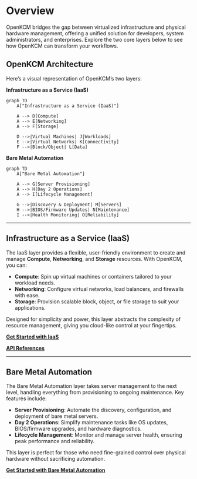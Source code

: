 # Overview

OpenKCM bridges the gap between virtualized infrastructure and physical hardware management, offering a unified 
solution for developers, system administrators, and enterprises. Explore the two core layers below to see how OpenKCM
can transform your workflows.

## OpenKCM Architecture

Here’s a visual representation of OpenKCM’s two layers:

**Infrastructure as a Service (IaaS)**

```mermaid
graph TD
    A["Infrastructure as a Service (IaaS)"]
    
    A --> D[Compute]
    A --> E[Networking]
    A --> F[Storage]
    
    D -->|Virtual Machines| J[Workloads]
    E -->|Virtual Networks| K[Connectivity]
    F -->|Block/Object| L[Data]
```

**Bare Metal Automation**

```mermaid
graph TD
    A["Bare Metal Automation"] 
        
    A --> G[Server Provisioning]
    A --> H[Day 2 Operations]
    A --> I[Lifecycle Management]
     
    G -->|Discovery & Deployment| M[Servers]
    H -->|BIOS/Firmware Updates| N[Maintenance]
    I -->|Health Monitoring| O[Reliability]
```

---

## Infrastructure as a Service (IaaS)

The IaaS layer provides a flexible, user-friendly environment to create and manage **Compute**, **Networking**, and 
**Storage** resources. With OpenKCM, you can:

- **Compute**: Spin up virtual machines or containers tailored to your workload needs.
- **Networking**: Configure virtual networks, load balancers, and firewalls with ease.
- **Storage**: Provision scalable block, object, or file storage to suit your applications.

Designed for simplicity and power, this layer abstracts the complexity of resource management, giving you cloud-like 
control at your fingertips.

**[Get Started with IaaS](/iaas/getting-started)** 

**[API References](/iaas/api-references/)**

---

## Bare Metal Automation

The Bare Metal Automation layer takes server management to the next level, handling everything from provisioning to ongoing maintenance. Key features include:

- **Server Provisioning**: Automate the discovery, configuration, and deployment of bare metal servers.
- **Day 2 Operations**: Simplify maintenance tasks like OS updates, BIOS/firmware upgrades, and hardware diagnostics.
- **Lifecycle Management**: Monitor and manage server health, ensuring peak performance and reliability.

This layer is perfect for those who need fine-grained control over physical hardware without sacrificing automation.

**[Get Started with Bare Metal Automation](/baremetal/)**
